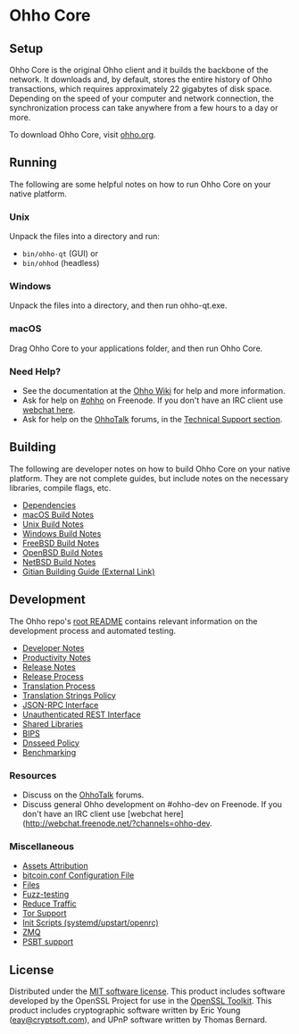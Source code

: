 Ohho Core
=============

Setup
---------------------
Ohho Core is the original Ohho client and it builds the backbone of the network. It downloads and, by default, stores the entire history of Ohho transactions, which requires approximately 22 gigabytes of disk space. Depending on the speed of your computer and network connection, the synchronization process can take anywhere from a few hours to a day or more.

To download Ohho Core, visit [ohho.org](https://ohho.org/).

Running
---------------------
The following are some helpful notes on how to run Ohho Core on your native platform.

### Unix

Unpack the files into a directory and run:

- `bin/ohho-qt` (GUI) or
- `bin/ohhod` (headless)

### Windows

Unpack the files into a directory, and then run ohho-qt.exe.

### macOS

Drag Ohho Core to your applications folder, and then run Ohho Core.

### Need Help?

* See the documentation at the [Ohho Wiki](https://ohho.info/)
for help and more information.
* Ask for help on [#ohho](http://webchat.freenode.net?channels=ohho) on Freenode. If you don't have an IRC client use [webchat here](http://webchat.freenode.net?channels=ohho).
* Ask for help on the [OhhoTalk](https://ohhotalk.io/) forums, in the [Technical Support section](https://ohhotalk.io/c/technical-support).

Building
---------------------
The following are developer notes on how to build Ohho Core on your native platform. They are not complete guides, but include notes on the necessary libraries, compile flags, etc.

- [Dependencies](dependencies.md)
- [macOS Build Notes](build-osx.md)
- [Unix Build Notes](build-unix.md)
- [Windows Build Notes](build-windows.md)
- [FreeBSD Build Notes](build-freebsd.md)
- [OpenBSD Build Notes](build-openbsd.md)
- [NetBSD Build Notes](build-netbsd.md)
- [Gitian Building Guide (External Link)](https://github.com/bitcoin-core/docs/blob/master/gitian-building.md)

Development
---------------------
The Ohho repo's [root README](/README.md) contains relevant information on the development process and automated testing.

- [Developer Notes](developer-notes.md)
- [Productivity Notes](productivity.md)
- [Release Notes](release-notes.md)
- [Release Process](release-process.md)
- [Translation Process](translation_process.md)
- [Translation Strings Policy](translation_strings_policy.md)
- [JSON-RPC Interface](JSON-RPC-interface.md)
- [Unauthenticated REST Interface](REST-interface.md)
- [Shared Libraries](shared-libraries.md)
- [BIPS](bips.md)
- [Dnsseed Policy](dnsseed-policy.md)
- [Benchmarking](benchmarking.md)

### Resources
* Discuss on the [OhhoTalk](https://ohhotalk.io/) forums.
* Discuss general Ohho development on #ohho-dev on Freenode. If you don't have an IRC client use [webchat here](http://webchat.freenode.net/?channels=ohho-dev.

### Miscellaneous
- [Assets Attribution](assets-attribution.md)
- [bitcoin.conf Configuration File](bitcoin-conf.md)
- [Files](files.md)
- [Fuzz-testing](fuzzing.md)
- [Reduce Traffic](reduce-traffic.md)
- [Tor Support](tor.md)
- [Init Scripts (systemd/upstart/openrc)](init.md)
- [ZMQ](zmq.md)
- [PSBT support](psbt.md)

License
---------------------
Distributed under the [MIT software license](/COPYING).
This product includes software developed by the OpenSSL Project for use in the [OpenSSL Toolkit](https://www.openssl.org/). This product includes
cryptographic software written by Eric Young ([eay@cryptsoft.com](mailto:eay@cryptsoft.com)), and UPnP software written by Thomas Bernard.
